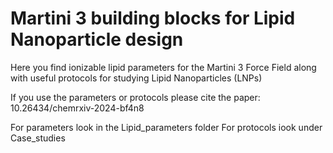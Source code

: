 # Martini 3 building blocks for Lipid Nanoparticle design

Here you find ionizable lipid parameters for the Martini 3 Force Field along with useful protocols for studying Lipid Nanoparticles (LNPs)

If you use the parameters or protocols please cite the paper:
10.26434/chemrxiv-2024-bf4n8


For parameters look in the Lipid_parameters folder 
For protocols iook under Case_studies
